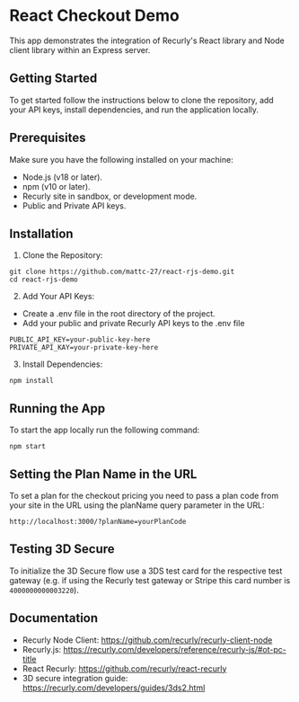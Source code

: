 # React Checkout Demo
This app demonstrates the integration of Recurly's React library and Node client library within an Express server.

## Getting Started
To get started follow the instructions below to clone the repository, add your API keys, install dependencies, and run the application locally.

## Prerequisites
Make sure you have the following installed on your machine:

- Node.js (v18 or later).
- npm (v10 or later).
- Recurly site in sandbox, or development mode. 
- Public and Private API keys.

## Installation
1. Clone the Repository:

```
git clone https://github.com/mattc-27/react-rjs-demo.git
cd react-rjs-demo
```

2. Add Your API Keys:

- Create a .env file in the root directory of the project.
- Add your public and private Recurly API keys to the .env file

```
PUBLIC_API_KEY=your-public-key-here
PRIVATE_API_KAY=your-private-key-here
```

3. Install Dependencies:

```
npm install
```

## Running the App
To start the app locally run the following command:

```
npm start
```

## Setting the Plan Name in the URL
To set a plan for the checkout pricing you need to pass a plan code from your site in the URL using the planName query parameter in the URL:

```
http://localhost:3000/?planName=yourPlanCode
```

## Testing 3D Secure
To initialize the 3D Secure flow use a 3DS test card for the respective test gateway (e.g. if using the Recurly test gateway or Stripe this card number is `4000000000003220`).

## Documentation
- Recurly Node Client: https://github.com/recurly/recurly-client-node
- Recurly.js: https://recurly.com/developers/reference/recurly-js/#ot-pc-title
- React Recurly: https://github.com/recurly/react-recurly
- 3D secure integration guide: https://recurly.com/developers/guides/3ds2.html

